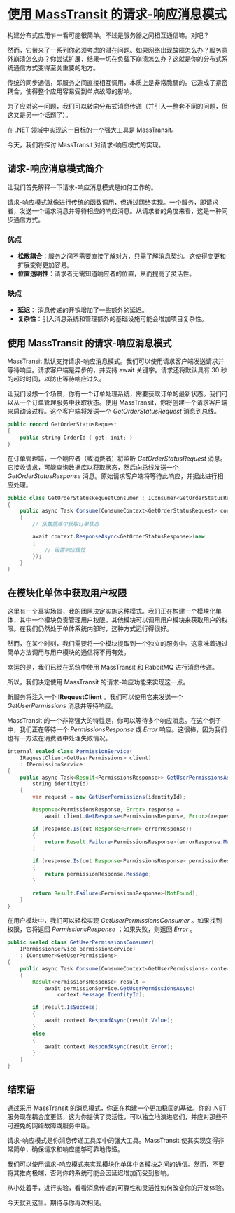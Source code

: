 # [使用 MassTransit 的请求-响应消息模式](https://www.milanjovanovic.tech/blog/request-response-messaging-pattern-with-masstransit)

构建分布式应用乍一看可能很简单。不过是服务器之间相互通信嘛。对吧？

然而，它带来了一系列你必须考虑的潜在问题。如果网络出现故障怎么办？服务意外崩溃怎么办？你尝试扩展，结果一切在负载下崩溃怎么办？这就是你的分布式系统通信方式变得至关重要的地方。

传统的同步通信，即服务之间直接相互调用，本质上是非常脆弱的。它造成了紧密耦合，使得整个应用容易受到单点故障的影响。

为了应对这一问题，我们可以转向分布式消息传递（并引入一整套不同的问题，但这又是另一个话题了）。

在 .NET 领域中实现这一目标的一个强大工具是 MassTransit。

今天，我们将探讨 MassTransit 对请求-响应模式的实现。

## 请求-响应消息模式简介

让我们首先解释一下请求-响应消息模式是如何工作的。

请求-响应模式就像进行传统的函数调用，但通过网络实现。一个服务，即请求者，发送一个请求消息并等待相应的响应消息。从请求者的角度来看，这是一种同步通信方式。

### 优点

- **松散耦合**：服务之间不需要直接了解对方，只需了解消息契约。这使得变更和扩展变得更加容易。
- **位置透明性**：请求者无需知道响应者的位置，从而提高了灵活性。

### 缺点

- **延迟**： 消息传递的开销增加了一些额外的延迟。
- **复杂性**：引入消息系统和管理额外的基础设施可能会增加项目复杂性。

## 使用 MassTransit 的请求-响应消息模式

MassTransit 默认支持请求-响应消息模式。我们可以使用请求客户端发送请求并等待响应。请求客户端是异步的，并支持 await 关键字。请求还将默认具有 30 秒的超时时间，以防止等待响应过久。

让我们设想一个场景，你有一个订单处理系统，需要获取订单的最新状态。我们可以从一个订单管理服务中获取状态。使用 MassTransit，你将创建一个请求客户端来启动该过程。这个客户端将发送一个 *GetOrderStatusRequest* 消息到总线。

```java
public record GetOrderStatusRequest
{
    public string OrderId { get; init; }
}
```

在订单管理端，一个响应者（或消费者）将监听 *GetOrderStatusRequest* 消息。它接收请求，可能查询数据库以获取状态，然后向总线发送一个 *GetOrderStatusResponse* 消息。原始请求客户端将等待此响应，并据此进行相应处理。

```java
public class GetOrderStatusRequestConsumer : IConsumer<GetOrderStatusRequest>
{
    public async Task Consume(ConsumeContext<GetOrderStatusRequest> context)
    {
        // 从数据库中获取订单状态

        await context.ResponseAsync<GetOrderStatusResponse>(new
        {
            // 设置响应属性
        });
    }
}
```

## 在模块化单体中获取用户权限

这里有一个真实场景，我的团队决定实施这种模式。我们正在构建一个模块化单体，其中一个模块负责管理用户权限。其他模块可以调用用户模块来获取用户的权限。在我们仍然处于单体系统内部时，这种方式运行得很好。

然而，在某个时刻，我们需要将一个模块提取到一个独立的服务中。这意味着通过简单方法调用与用户模块的通信将不再有效。

幸运的是，我们已经在系统中使用 MassTransit 和 RabbitMQ 进行消息传递。

所以，我们决定使用 MassTransit 的请求-响应功能来实现这一点。

新服务将注入一个 **IRequestClient<GetUserPermissions>** 。我们可以使用它来发送一个 *GetUserPermissions* 消息并等待响应。

MassTransit 的一个非常强大的特性是，你可以等待多个响应消息。在这个例子中，我们正在等待一个 *PermissionsResponse* 或 *Error* 响应。这很棒，因为我们也有一方法在消费者中处理失败情况。

```java
internal sealed class PermissionService(
    IRequestClient<GetUserPermissions> client)
    : IPermissionService
{
    public async Task<Result<PermissionsResponse>> GetUserPermissionsAsync(
        string identityId)
    {
        var request = new GetUserPermissions(identityId);

        Response<PermissionsResponse, Error> response =
            await client.GetResponse<PermissionsResponse, Error>(request);

        if (response.Is(out Response<Error> errorResponse))
        {
            return Result.Failure<PermissionsResponse>(errorResponse.Message);
        }

        if (response.Is(out Response<PermissionsResponse> permissionResponse))
        {
            return permissionResponse.Message;
        }

        return Result.Failure<PermissionsResponse>(NotFound);
    }
}
```

在用户模块中，我们可以轻松实现 *GetUserPermissionsConsumer* 。如果找到权限，它将返回 *PermissionsResponse* ；如果失败，则返回 *Error* 。

```java
public sealed class GetUserPermissionsConsumer(
    IPermissionService permissionService)
    : IConsumer<GetUserPermissions>
{
    public async Task Consume(ConsumeContext<GetUserPermissions> context)
    {
        Result<PermissionsResponse> result =
            await permissionService.GetUserPermissionsAsync(
                context.Message.IdentityId);

        if (result.IsSuccess)
        {
            await context.RespondAsync(result.Value);
        }
        else
        {
            await context.RespondAsync(result.Error);
        }
    }
}
```

## 结束语

通过采用 MassTransit 的消息模式，你正在构建一个更加稳固的基础。你的 .NET 服务现在耦合度更低，这为你提供了灵活性，可以独立地演进它们，并应对那些不可避免的网络故障或服务中断。

请求-响应模式是你消息传递工具库中的强大工具。MassTransit 使其实现变得非常简单，确保请求和响应能够可靠地传递。

我们可以使用请求-响应模式来实现模块化单体中各模块之间的通信。然而，不要将其推向极端，否则你的系统可能会因延迟增加而受到影响。

从小处着手，进行实验，看看消息传递的可靠性和灵活性如何改变你的开发体验。

今天就到这里。期待与你再次相见。
